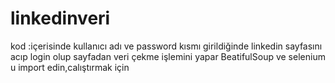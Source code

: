 # linkedinveri
kod :içerisinde  kullanıcı adı ve password kısmı girildiğinde linkedin sayfasını acıp
login olup sayfadan veri çekme işlemini yapar
BeatifulSoup ve selenium  u import edin,calıştırmak için
